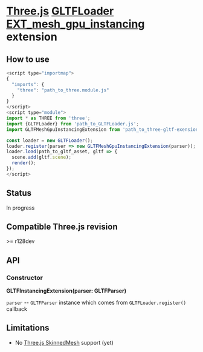 # [Three.js](https://threejs.org) [GLTFLoader](https://threejs.org/docs/#examples/en/loaders/GLTFLoader) [EXT_mesh_gpu_instancing](https://github.com/KhronosGroup/glTF/tree/master/extensions/2.0/Vendor/EXT_mesh_gpu_instancing) extension

## How to use

```javascript
<script type="importmap">
{
  "imports": {
    "three": "path_to_three.module.js"
  }
}
</script>
<script type="module">
import * as THREE from 'three';
import {GLTFLoader} from 'path_to_GLTFLoader.js';
import GLTFMeshGpuInstancingExtension from 'path_to_three-gltf-exensions/loaders/EXT_mesh_gpu_instancing/EXT_mesh_gpu_instancing.js';

const loader = new GLTFLoader();
loader.register(parser => new GLTFMeshGpuInstancingExtension(parser));
loader.load(path_to_gltf_asset, gltf => {
  scene.add(gltf.scene);
  render();
});
</script>
```

## Status

In progress

## Compatible Three.js revision

&gt;= r128dev

## API

### Constructor

**GLTFInstancingExtension(parser: GLTFParser)**

`parser` -- `GLTFParser` instance which comes from `GLTFLoader.register()` callback

## Limitations

- No [Three.js SkinnedMesh](https://threejs.org/docs/#api/en/objects/SkinnedMesh) support (yet)
